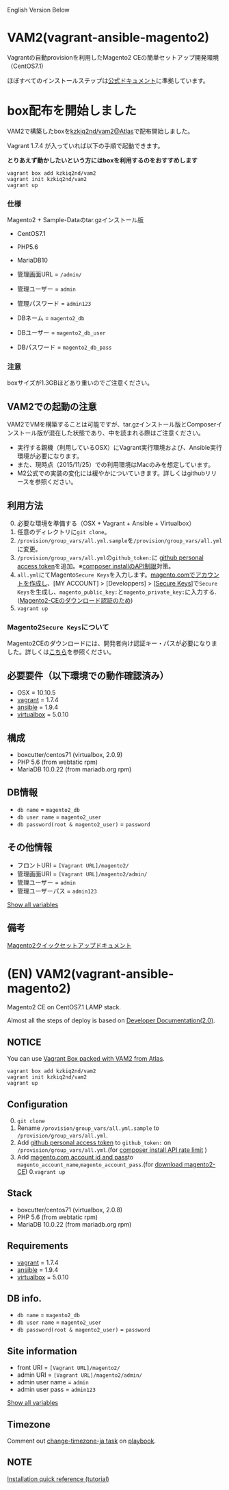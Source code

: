 English Version Below

# VAM2(vagrant-ansible-magento2)
Vagrantの自動provisionを利用したMagento2 CEの簡単セットアップ開発環境（CentOS7.1)

ほぼすべてのインストールステップは[公式ドキュメント](http://devdocs.magento.com/guides/v2.0/install-gde/bk-install-guide.html)に準拠しています。


# box配布を開始しました
VAM2で構築したboxを[kzkiq2nd/vam2@Atlas](https://atlas.hashicorp.com/kzkiq2nd/boxes/vam2)で配布開始しました。

Vagrant 1.7.4 が入っていれば以下の手順で起動できます。

__とりあえず動かしたいという方にはboxを利用するのをおすすめします__

```
vagrant box add kzkiq2nd/vam2
vagrant init kzkiq2nd/vam2
vagrant up
```

### 仕様
Magento2 + Sample-Dataのtar.gzインストール版


- CentOS7.1
- PHP5.6
- MariaDB10


- 管理画面URL = `/admin/`
- 管理ユーザー = `admin`
- 管理パスワード = `admin123`


- DBネーム = `magento2_db`
- DBユーザー = `magento2_db_user`
- DBパスワード = `magento2_db_pass`

### 注意
boxサイズが1.3GBほどあり重いのでご注意ください。

## VAM2での起動の注意
VAM2でVMを構築することは可能ですが、tar.gzインストール版とComposerインストール版が混在した状態であり、中を読まれる際はご注意ください。

- 実行する親機（利用しているOSX）にVagrant実行環境および、Ansible実行環境が必要になります。
- また、現時点（2015/11/25）での利用環境はMacのみを想定しています。
- M2公式での実装の変化には緩やかについていきます。詳しくはgithubリリースを参照ください。

## 利用方法
0. 必要な環境を準備する（OSX + Vagrant + Ansible + Virtualbox）
0. 任意のディレクトリに`git clone`。
0. `/provision/group_vars/all.yml.sample`を`/provision/group_vars/all.yml`に変更。
0. `/provision/group_vars/all.yml`の`github_token:`に [github personal access token](https://help.github.com/articles/creating-an-access-token-for-command-line-use/)を追加。※[composer installのAPI制限](https://getcomposer.org/doc/articles/troubleshooting.md#api-rate-limit-and-oauth-tokens)対策。
0. `all.yml`にてMagento`Secure Keys`を入力します。[magento.comでアカウントを作成し](http://magento.com/)、[MY ACCOUNT] > [Developpers] >
[[Secure Keys](http://www.magentocommerce.com/magento-connect/customerdata/secureKeys/list/)]で`Secure Keys`を生成し、`magento_public_key:`と`magento_private_key:`に入力する.([Magento2-CEのダウンロード認証のため](http://devdocs.magento.com/guides/v2.0/install-gde/prereq/integrator_install.html#integrator-first-composer-ce))
0. `vagrant up`

### Magento2`Secure Keys`について
Magento2CEのダウンロードには、開発者向け認証キー・パスが必要になりました。詳しくは[こちら](http://devdocs.magento.com/guides/v2.0/install-gde/prereq/connect-auth.html)を参照ください。

## 必要要件（以下環境での動作確認済み）
- OSX = 10.10.5
- [vagrant](https://www.vagrantup.com/) = 1.7.4
- [ansible](http://www.ansible.com/) = 1.9.4
- [virtualbox](https://www.virtualbox.org/wiki/Downloads) = 5.0.10

## 構成
- boxcutter/centos71 (virtualbox, 2.0.9)
- PHP 5.6 (from webtatic rpm)
- MariaDB 10.0.22 (from mariadb.org rpm)

## DB情報
- `db name` = `magento2_db`
- `db user name` = `magento2_user`
- `db password(root & magento2_user)` = `password`

## その他情報
- フロントURI = `[Vagrant URL]/magento2/`
- 管理画面URI = `[Vagrant URL]/magento2/admin/`
- 管理ユーザー = `admin`
- 管理ユーザーパス = `admin123`

[Show all variables](provision/group_vars/all.yml.sample)

## 備考
[Magento2クイックセットアップドキュメント](http://devdocs.magento.com/guides/v2.0/install-gde/install-quick-ref.html)

# (EN) VAM2(vagrant-ansible-magento2)
Magento2 CE on CentOS7.1 LAMP stack.

Almost all the steps of deploy is based on [Developer Documentation(2.0)](http://devdocs.magento.com/guides/v2.0/install-gde/bk-install-guide.html).

## NOTICE
You can use [Vagrant Box packed with VAM2 from Atlas](https://atlas.hashicorp.com/kzkiq2nd/boxes/vam2).

```
vagrant box add kzkiq2nd/vam2
vagrant init kzkiq2nd/vam2
vagrant up
```

## Configuration
0. `git clone`
0. Rename `/provision/group_vars/all.yml.sample` to `/provision/group_vars/all.yml`.
0. Add [github personal access token](https://help.github.com/articles/creating-an-access-token-for-command-line-use/) to `github_token:` on `/provision/group_vars/all.yml`.(for [composer install API rate limit](https://getcomposer.org/doc/articles/troubleshooting.md#api-rate-limit-and-oauth-tokens) )
0. Add [magento.com account id and pass](http://devdocs.magento.com/guides/v2.0/install-gde/prereq/integrator_install.html#integrator-first-composer-ce)to `magento_account_name`,`magento_account_pass`.(for [download magento2-CE](http://devdocs.magento.com/guides/v2.0/install-gde/prereq/integrator_install.html#integrator-first-composer-ce))
0.`vagrant up`

## Stack
- boxcutter/centos71 (virtualbox, 2.0.8)
- PHP 5.6 (from webtatic rpm)
- MariaDB 10.0.22 (from mariadb.org rpm)

## Requirements
- [vagrant](https://www.vagrantup.com/) = 1.7.4
- [ansible](http://www.ansible.com/) = 1.9.4
- [virtualbox](https://www.virtualbox.org/wiki/Downloads) = 5.0.10

## DB info.
- `db name` = `magento2_db`
- `db user name` = `magento2_user`
- `db password(root & magento2_user)` = `password`

## Site information
- front URI = `[Vagrant URL]/magento2/`
- admin URI = `[Vagrant URL]/magento2/admin/`
- admin user name = `admin`
- admin user pass = `admin123`

[Show all variables](provision/group_vars/all.yml.sample)

## Timezone
Comment out [change-timezone-ja task](provision/roles/change-timezone-ja/) on [playbook](provision/playbook.yml).

## NOTE
[Installation quick reference (tutorial)](http://devdocs.magento.com/guides/v2.0/install-gde/install-quick-ref.html)
